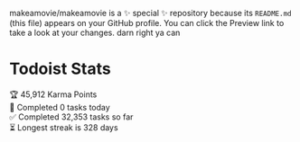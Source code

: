 makeamovie/makeamovie is a ✨ special ✨ repository because its `README.md` (this file) appears on your GitHub profile.
You can click the Preview link to take a look at your changes. darn right ya can

# Todoist Stats

<!-- TODO-IST:START -->
🏆  45,912 Karma Points           
🌸  Completed 0 tasks today           
✅  Completed 32,353 tasks so far           
⏳  Longest streak is 328 days
<!-- TODO-IST:END -->
